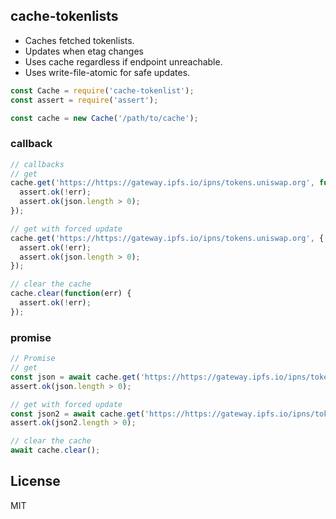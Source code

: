 ## cache-tokenlists

- Caches fetched tokenlists. 
- Updates when etag changes
- Uses cache regardless if endpoint unreachable.
- Uses write-file-atomic for safe updates.

```javascript
const Cache = require('cache-tokenlist');
const assert = require('assert');

const cache = new Cache('/path/to/cache');
```

### callback
```javascript
// callbacks
// get
cache.get('https://https://gateway.ipfs.io/ipns/tokens.uniswap.org', function(err, json) {
  assert.ok(!err);
  assert.ok(json.length > 0);
});

// get with forced update
cache.get('https://https://gateway.ipfs.io/ipns/tokens.uniswap.org', { force: true }, function(err, json) {
  assert.ok(!err);
  assert.ok(json.length > 0);
});

// clear the cache
cache.clear(function(err) {
  assert.ok(!err);
});
```

### promise
```javascript
// Promise
// get
const json = await cache.get('https://https://gateway.ipfs.io/ipns/tokens.uniswap.org')
assert.ok(json.length > 0);

// get with forced update
const json2 = await cache.get('https://https://gateway.ipfs.io/ipns/tokens.uniswap.org', { force: true })
assert.ok(json2.length > 0);

// clear the cache
await cache.clear();
```


## License

MIT
